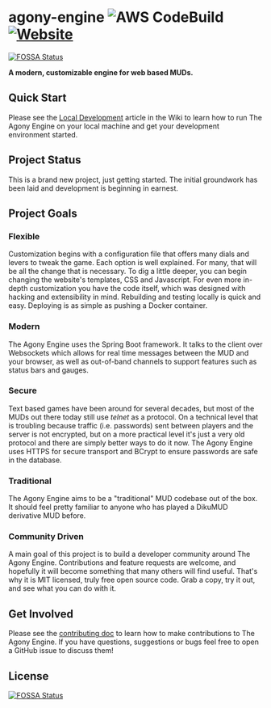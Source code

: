 # agony-engine ![AWS CodeBuild](https://codebuild.us-west-2.amazonaws.com/badges?uuid=eyJlbmNyeXB0ZWREYXRhIjoibHRwM2YxOVlSQmJWTzU4NE1BZC9UU1czK1hTaG5iTzRwUG1TS2QyT1RBTVNjTHhqUFNNenhwSkZHZFhraVJ4VkhkTWVhQVZHYWx6VEg1aXMzZEpUWkYwPSIsIml2UGFyYW1ldGVyU3BlYyI6Ii9RcC9Ob1ZMU0dvbi8yRnciLCJtYXRlcmlhbFNldFNlcmlhbCI6MX0%3D&branch=master)[![Website](https://img.shields.io/website-up-down-brightgreen-red/http/shields.io.svg?label=website)](https://agonyengine.com)
[![FOSSA Status](https://app.fossa.io/api/projects/git%2Bgithub.com%2Fscionaltera%2Fagony-engine.svg?type=shield)](https://app.fossa.io/projects/git%2Bgithub.com%2Fscionaltera%2Fagony-engine?ref=badge_shield)

**A modern, customizable engine for web based MUDs.**

## Quick Start
Please see the [Local Development](https://github.com/scionaltera/agony-engine/wiki/Local-Development) article in the Wiki to learn how to run The Agony Engine on your local machine and get your development environment started.

## Project Status
This is a brand new project, just getting started. The initial groundwork has been laid and development is beginning in earnest.

## Project Goals
### Flexible
Customization begins with a configuration file that offers many dials and levers to tweak the game. Each option is well explained. For many, that will be all the change that is necessary. To dig a little deeper, you can begin changing the website's templates, CSS and Javascript. For even more in-depth customization you have the code itself, which was designed with hacking and extensibility in mind. Rebuilding and testing locally is quick and easy. Deploying is as simple as pushing a Docker container.

### Modern
The Agony Engine uses the Spring Boot framework. It talks to the client over Websockets which allows for real time messages between the MUD and your browser, as well as out-of-band channels to support features such as status bars and gauges.

### Secure
Text based games have been around for several decades, but most of the MUDs out there today still use *telnet* as a protocol. On a technical level that is troubling because traffic (i.e. passwords) sent between players and the server is not encrypted, but on a more practical level it's just a very old protocol and there are simply better ways to do it now. The Agony Engine uses HTTPS for secure transport and BCrypt to ensure passwords are safe in the database.

### Traditional
The Agony Engine aims to be a "traditional" MUD codebase out of the box. It should feel pretty familiar to anyone who has played a DikuMUD derivative MUD before.

### Community Driven
A main goal of this project is to build a developer community around The Agony Engine. Contributions and feature requests are welcome, and hopefully it will become something that many others will find useful. That's why it is MIT licensed, truly free open source code. Grab a copy, try it out, and see what you can do with it.

## Get Involved
Please see the [contributing doc](https://github.com/scionaltera/agony-engine/blob/master/CONTRIBUTING.md) to learn how to make contributions to The Agony Engine. If you have questions, suggestions or bugs feel free to open a GitHub issue to discuss them!


## License
[![FOSSA Status](https://app.fossa.io/api/projects/git%2Bgithub.com%2Fscionaltera%2Fagony-engine.svg?type=large)](https://app.fossa.io/projects/git%2Bgithub.com%2Fscionaltera%2Fagony-engine?ref=badge_large)